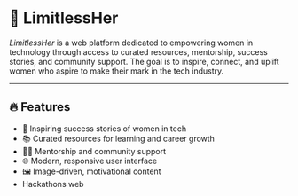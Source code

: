 
# 🌟 LimitlessHer

*LimitlessHer* is a web platform dedicated to empowering women in technology through access to curated resources, mentorship, success stories, and community support. The goal is to inspire, connect, and uplift women who aspire to make their mark in the tech industry.

---

## 🔥 Features

- 💪 Inspiring success stories of women in tech
- 📚 Curated resources for learning and career growth
- 🧑‍💼 Mentorship and community support
- 🌐 Modern, responsive user interface
- 🖼 Image-driven, motivational content
- Hackathons web 
